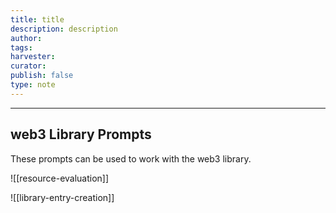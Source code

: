 ```yaml
---
title: title
description: description
author: 
tags: 
harvester: 
curator: 
publish: false
type: note
---
```



---
## web3 Library Prompts

These prompts can be used to work with the web3 library.

![[resource-evaluation]]


![[library-entry-creation]]
